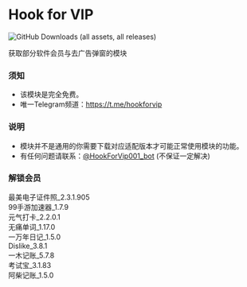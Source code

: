 # Hook for VIP

![GitHub Downloads (all assets, all releases)](https://img.shields.io/github/downloads/Xposed-Modules-Repo/com.wye4.hookforvip/total)


获取部分软件会员与去广告弹窗的模块

### 须知

- 该模块是完全免费。
- 唯一Telegram频道：https://t.me/hookforvip

### 说明

- 模块并不是通用的你需要下载对应适配版本才可能正常使用模块的功能。
- 有任何问题请联系：[@HookForVip001_bot](https://t.me/HookForVip001_bot) (不保证一定解决)

### 解锁会员
最美电子证件照_2.3.1.905</br>
99手游加速器_1.7.9</br>
元气打卡_2.2.0.1</br>
无痛单词_1.17.0</br>
一万年日记_1.5.0</br>
Dislike_3.8.1</br>
一木记账_5.7.8</br>
考试宝_3.1.83</br>
阿柴记账_1.5.0</br>
